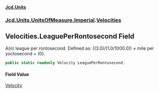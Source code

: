 #### [Jcd.Units](index.md 'index')
### [Jcd.Units.UnitsOfMeasure.Imperial](Jcd.Units.UnitsOfMeasure.Imperial.md 'Jcd.Units.UnitsOfMeasure.Imperial').[Velocities](Velocities.md 'Jcd.Units.UnitsOfMeasure.Imperial.Velocities')

## Velocities.LeaguePerRontosecond Field

A(n) league per rontosecond. Defined as: ((3.0)/(1.0/1000.0)) × mile per yoctosecond + (0).

```csharp
public static readonly Velocity LeaguePerRontosecond;
```

#### Field Value
[Velocity](Velocity.md 'Jcd.Units.UnitTypes.Velocity')